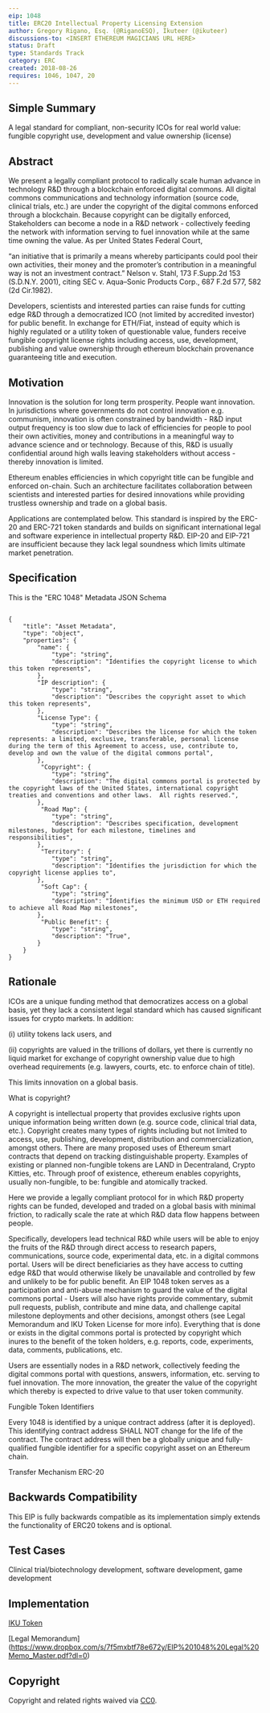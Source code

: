 ```yaml
---
eip: 1048
title: ERC20 Intellectual Property Licensing Extension
author: Gregory Rigano, Esq. (@RiganoESQ), Ikuteer (@ikuteer)
discussions-to: <INSERT ETHEREUM MAGICIANS URL HERE>
status: Draft
type: Standards Track
category: ERC
created: 2018-08-26
requires: 1046, 1047, 20
---
```


## Simple Summary
A legal standard for compliant, non-security ICOs for real world value: fungible copyright use, development and value ownership (license)



## Abstract
We present a legally compliant protocol to radically scale human advance in technology R&D through a blockchain enforced digital commons.  All digital commons communications and technology information (source code, clinical trials, etc.) are under the copyright of the digital commons enforced through a blockchain.  Because copyright can be digitally enforced, Stakeholders can become a node in a R&D network - collectively feeding the network with information serving to fuel innovation while at the same time owning the value. 
As per United States Federal Court, 
 
“an initiative that is primarily a means whereby participants could pool their own activities, their money and the promoter’s contribution in a meaningful way is not an investment contract.”  Nelson v. Stahl, 173 F.Supp.2d 153 (S.D.N.Y. 2001), citing
SEC v. Aqua–Sonic Products Corp., 687 F.2d 577, 582 (2d Cir.1982).


Developers, scientists and interested parties can raise funds for cutting edge R&D through a democratized ICO (not limited by accredited investor) for public benefit.   In exchange for ETH/Fiat, instead of equity which is highly regulated or a utility token of questionable value, funders receive fungible copyright license rights including access, use, development, publishing and value ownership through ethereum blockchain provenance guaranteeing title and execution.


## Motivation
Innovation is the solution for long term prosperity.  People want innovation.   In jurisdictions where governments do not control innovation e.g. communism, innovation is often constrained by bandwidth - R&D input output frequency is too slow due to lack of efficiencies for people to pool their own activities, money and contributions in a meaningful way to advance science and or technology.  Because of this, R&D is usually confidential around high walls leaving stakeholders without access - thereby innovation is limited.  

Ethereum enables efficiencies in which copyright title can be fungible and enforced on-chain.  Such an architecture facilitates collaboration between scientists and interested parties for desired innovations while providing trustless ownership and trade on a global basis.  

Applications are contemplated below.
This standard is inspired by the ERC-20 and ERC-721 token standards and builds on significant international legal and software experience in intellectual property R&D. EIP-20 and EIP-721 are insufficient because they lack legal soundness which limits ultimate market penetration.  


## Specification
This is the "ERC 1048" Metadata JSON Schema

```

{
    "title": "Asset Metadata",
    "type": "object",
    "properties": {
        "name": {
            "type": "string",
            "description": "Identifies the copyright license to which this token represents",
        },
        "IP description": {
            "type": "string",
            "description": "Describes the copyright asset to which this token represents",
        },
        "License Type": {
            "type": "string",
            "description": "Describes the license for which the token represents: a limited, exclusive, transferable, personal license during the term of this Agreement to access, use, contribute to, develop and own the value of the digital commons portal",
        },
         "Copyright": {
            "type": "string",
            "description": "The digital commons portal is protected by the copyright laws of the United States, international copyright treaties and conventions and other laws.  All rights reserved.",
        },
         "Road Map": {
            "type": "string",
            "description": "Describes specification, development milestones, budget for each milestone, timelines and responsibilities",
        },
         "Territory": {
            "type": "string",
            "description": "Identifies the jurisdiction for which the copyright license applies to",
        },
         "Soft Cap": {
            "type": "string",
            "description": "Identifies the minimum USD or ETH required to achieve all Road Map milestones",
        },
         "Public Benefit": {
            "type": "string",
            "description": "True",
        }
    }
}

```

## Rationale
ICOs are a unique funding method that democratizes access on a global basis, yet they lack a consistent legal standard which has caused significant issues for crypto markets.  In addition:

(i) utility tokens lack users, and

(ii) copyrights are valued in the trillions of dollars, yet there is currently no liquid market for exchange of copyright ownership value due to high overhead requirements (e.g. lawyers, courts, etc. to enforce chain of title).  

This limits innovation on a global basis.  

What is copyright?

A copyright is intellectual property that provides exclusive rights upon unique information being written down (e.g. source code, clinical trial data, etc.).  Copyright creates many types of rights including but not limited to access, use, publishing, development, distribution and commercialization, amongst others.  There are many proposed uses of Ethereum smart contracts that depend on tracking distinguishable property. Examples of existing or planned non-fungible tokens are LAND in Decentraland, Crypto Kitties, etc.  Through proof of existence, ethereum enables copyrights, usually non-fungible, to be: fungible and atomically tracked.   

Here we provide a legally compliant protocol for in which R&D property rights can be funded, developed and traded on a global basis with minimal friction, to radically scale the rate at which R&D data flow happens between people.

Specifically, developers lead technical R&D while users will be able to enjoy the fruits of the R&D through direct access to research papers, communications, source code, experimental data, etc. in a digital commons portal.  Users will be direct beneficiaries as they have access to cutting edge R&D that would otherwise likely be unavailable and controlled by few and unlikely to be for public benefit. An EIP 1048 token serves as a participation and anti-abuse mechanism to guard the value of the digital commons portal - Users will also have rights provide commentary, submit pull requests, publish, contribute and mine data, and challenge capital milestone deployments and other decisions, amongst others (see Legal Memorandum and IKU Token License for more info).  Everything that is done or exists in the digital commons portal is protected by copyright which inures to the benefit of the token holders, e.g. reports, code, experiments, data, comments, publications, etc.    

Users are essentially nodes in a R&D network, collectively feeding the digital commons portal with questions, answers, information, etc. serving to fuel innovation.  The more innovation, the greater the value of the copyright which thereby is expected to drive value to that user token community.

Fungible Token Identifiers

Every 1048 is identified by a unique contract address (after it is deployed).  This identifying contract address SHALL NOT change for the life of the contract. The contract address will then be a globally unique and fully-qualified fungible identifier for a specific copyright asset on an Ethereum chain. 

Transfer Mechanism
ERC-20


## Backwards Compatibility
This EIP is fully backwards compatible as its implementation simply extends the functionality of ERC20 tokens and is optional.

## Test Cases
Clinical trial/biotechnology development, software development, game development

## Implementation
[IKU Token](https://alpha.iku.network/license/view)

[Legal Memorandum] (https://www.dropbox.com/s/7f5mxbtf78e672y/EIP%201048%20Legal%20Memo_Master.pdf?dl=0)



## Copyright
Copyright and related rights waived via [CC0](https://creativecommons.org/publicdomain/zero/1.0/).
